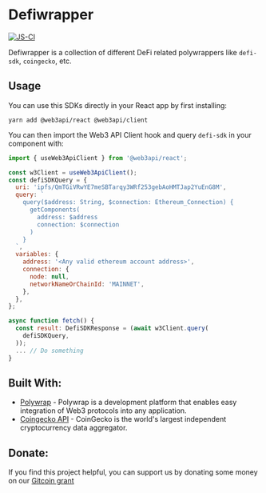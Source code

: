 # Defiwrapper
[![JS-CI](https://github.com/Niraj-Kamdar/defi-sdk-polywrapper/actions/workflows/js-ci.yml/badge.svg)](https://github.com/Niraj-Kamdar/defi-sdk-polywrapper/actions/workflows/js-ci.yml)

Defiwrapper is a collection of different DeFi related polywrappers like `defi-sdk`, `coingecko`, etc.

## Usage

You can use this SDKs directly in your React app by first installing:
```console
yarn add @web3api/react @web3api/client
```

You can then import the Web3 API Client hook and query `defi-sdk` in your component with:
```js
import { useWeb3ApiClient } from '@web3api/react';

const w3Client = useWeb3ApiClient();
const defiSDKQuery = {
  uri: 'ipfs/QmTGiVRwYE7meSBTarqy3WRf253gebAoHMTJap2YuEnG8M',
  query: `
    query($address: String, $connection: Ethereum_Connection) {
      getComponents(
        address: $address
        connection: $connection
      )
    }
  `,
  variables: {
    address: '<Any valid ethereum account address>',
    connection: {
      node: null,
      networkNameOrChainId: 'MAINNET',
    },
  },
};

async function fetch() {
  const result: DefiSDKResponse = (await w3Client.query(
    defiSDKQuery,
  ));
  ... // Do something
}

```

## Built With:
- [Polywrap](https://polywrap.io/#/) - Polywrap is a development platform that enables easy integration of Web3 protocols into any application.
- [Coingecko API](https://www.coingecko.com/en/api/documentation) - CoinGecko is the world's largest independent cryptocurrency data aggregator.

## Donate:
If you find this project helpful, you can support us by donating some money on our [Gitcoin grant](https://gitcoin.co/grants/3510/defi-sdk-polywrapper) 
